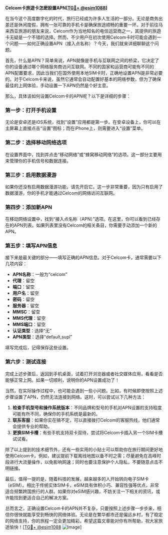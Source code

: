 **Celcom卡旅遊卡怎麽設置APN[[TG💪+ @esim1088](https://t.me/s/esim1088)]**

在当今这个高度数字化的时代，旅行已经成为许多人生活的一部分。无论是商务出差还是休闲度假，拥有一张可靠的手机卡是确保旅途顺畅的重要一环。对于前往马来西亚旅游的朋友来说，Celcom作为当地知名的电信运营商之一，其提供的旅遊卡无疑是一个不错的选择。然而，不少用户在初次使用Celcom卡时可能会遇到一个问题——如何正确设置APN（接入点名称）？今天，我们就来详细聊聊这个问题。

首先，什么是APN？简单来说，APN就像是手机与互联网之间的桥梁，它决定了你的设备通过哪个网络服务商访问互联网。不同的国家和运营商可能有不同的APN配置要求，因此当我们在国外使用本地SIM卡时，正确地设置APN是非常必要的。对于Celcom卡来说，虽然它通常会自动配置好基本的网络参数，但为了确保最佳的上网体验，手动设置一下APN仍然是个好主意。

那么，具体该如何设置Celcom卡的APN呢？以下是详细的步骤：

### **第一步：打开手机设置**
无论是安卓还是iOS系统，找到“设置”应用都是第一步。在安卓设备上，你可以在主屏幕上直接点击“设置”图标；而在iPhone上，则需要进入“设置”菜单。

### **第二步：选择移动网络选项**
在设置界面中，找到并点击“移动网络”或“蜂窝移动网络”的选项。这一部分主要用来管理你的手机信号和数据连接。

### **第三步：启用数据漫游**
如果你还没有启用数据漫游功能，请先开启它。这一步非常重要，因为只有启用了数据漫游，你的手机才能通过Celcom的网络访问互联网。

### **第四步：添加新APN**
在移动网络设置中，找到“接入点名称（APN）”选项。在这里，你可以看到已经存在的APN列表。如果列表里没有Celcom的相关条目，你需要手动添加一个新的APN。

### **第五步：填写APN信息**
接下来是最关键的部分——填写正确的APN信息。对于Celcom卡，通常需要以下几项内容：
- **APN名称**：一般为“celcom”
- **代理**：留空
- **端口**：留空
- **用户名**：留空
- **密码**：留空
- **服务器**：留空
- **MMSC**：留空
- **MMS代理**：留空
- **MMS端口**：留空
- **认证类型**：选择“无”
- **APN类型**：选择“default,supl”

填写完成后，记得保存这些设置。

### **第六步：测试连接**
完成上述步骤后，返回到手机桌面，试着打开浏览器或者社交媒体应用，看看是否能够正常上网。如果一切顺利，说明你的APN设置成功了！

当然，在实际操作过程中，也可能会遇到一些小问题。比如，有时候即使按照上述步骤设置了APN，仍然无法连接到网络。这时，可以尝试以下几种方法：

1. **检查手机型号和操作系统版本**：不同品牌和型号的手机对APN设置的支持程度可能有所不同，确保你的手机系统是最新的。
2. **联系客服**：如果你实在搞不定，可以直接拨打Celcom的客服热线，他们通常会提供专业的帮助。
3. **更换SIM卡槽**：有些手机支持双卡双待，尝试将Celcom卡插入另一个SIM卡槽试试看。

除了以上提到的技术细节外，还有一些实用的小贴士可以帮助你在旅行期间更好地使用Celcom卡。例如，建议提前下载离线地图以备不时之需；尽量避免在高峰时段进行大流量操作，以免影响网速；同时也要注意保护个人隐私，不要随意点击不明链接。

最后，值得一提的是，随着科技的发展，越来越多的人开始转向电子SIM卡（eSIM）。相比于传统实体SIM卡，eSIM具有体积小巧、兼容性强等优点，非常适合频繁跨国旅行的人群。如果你对eSIM感兴趣，不妨关注一下相关的资讯，或许能找到更适合自己的解决方案。

总而言之，正确设置Celcom卡的APN并不复杂，只要按照上述步骤一步步来，相信你很快就能享受到畅快的网络体验。无论是在繁华都市还是偏远乡村，有了稳定的网络支持，你的旅程一定会更加精彩。希望这篇文章能对你有所帮助，祝大家旅途愉快！[[TG💪+ @esim1088](https://t.me/s/esim1088) ![Image](https://i.postimg.cc/4NQfJmqS/Snipaste-2025-05-13-00-14-12.png)]